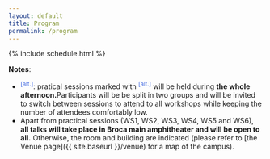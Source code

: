```yaml
---
layout: default
title: Program
permalink: /program
---
```


 {% include schedule.html %}

<b>Notes</b>: 
<ul>
<li><sup style="color: royalblue;">[alt.]</sup>: pratical sessions marked with <sup style="color: royalblue;">[alt.]</sup> will be held during <b>the whole afternoon.</b>Participants will be be split in two groups and will be invited to switch between sessions to attend to all workshops while keeping the number of attendees comfortably low.</li>
<li>Apart from practical sessions (WS1, WS2, WS3, WS4, WS5 and WS6), <b>all talks will take place in Broca main amphitheater and will be open to all.</b> Otherwise, the room and building are indicated (please refer to [the Venue page]({{ site.baseurl }}/venue) for a map of the campus).</li>
</ul>
